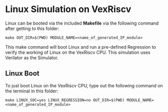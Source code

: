 # Linux Simulation on VexRiscv

Linux can be booted via the included **Makefile** via the following command after getting to this folder: 
```
make OUT_DIR=$(PWD) MODULE_NAME=<name_of_generated_IP_module>
```
This make command will boot Linux and run a pre-defined Regression to verify the working of Linux on the VexRiscv CPU. This simulation uses Verilator as the Simulator.
## Linux Boot
To just boot Linux on the VexRiscv CPU, type out the following command on the terminal in this folder:
```
make LINUX_SOC=yes LINUX_REGRESSION=no OUT_DIR=$(PWD) MODULE_NAME=<name_of_generated_IP_module>
```
